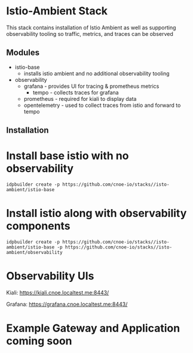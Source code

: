 # Istio-Ambient Stack

This stack contains installation of Istio Ambient as well as supporting observability tooling so traffic, metrics, and traces can be observed


## Modules
- istio-base
  - installs istio ambient and no additional observability tooling
- observability
  - grafana - provides UI for tracing & prometheus metrics
    - tempo - collects traces for grafana
  - prometheus - required for kiali to display data
  - opentelemetry - used to collect traces from istio and forward to tempo

## Installation

# Install base istio with no observability

`idpbuilder create -p https://github.com/cnoe-io/stacks//isto-ambient/istio-base`

# Install istio along with observability components 

`idpbuilder create -p https://github.com/cnoe-io/stacks//isto-ambient/istio-base -p https://github.com/cnoe-io/stacks//isto-ambient/observability`


# Observability UIs

Kiali: https://kiali.cnoe.localtest.me:8443/

Grafana: https://grafana.cnoe.localtest.me:8443/

# Example Gateway and Application coming soon